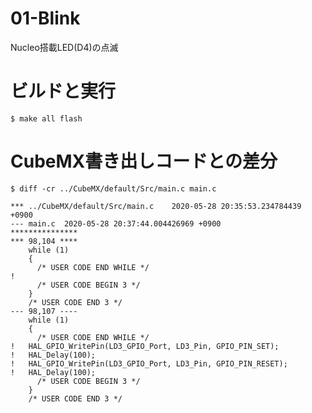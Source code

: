 # 01-Blink

Nucleo搭載LED(D4)の点滅

# ビルドと実行

	$ make all flash

# CubeMX書き出しコードとの差分

	$ diff -cr ../CubeMX/default/Src/main.c main.c

	*** ../CubeMX/default/Src/main.c	2020-05-28 20:35:53.234784439 +0900
	--- main.c	2020-05-28 20:37:44.004426969 +0900
	***************
	*** 98,104 ****
	    while (1)
	    {
	      /* USER CODE END WHILE */
	! 
	      /* USER CODE BEGIN 3 */
	    }
	    /* USER CODE END 3 */
	--- 98,107 ----
	    while (1)
	    {
	      /* USER CODE END WHILE */
	! 	HAL_GPIO_WritePin(LD3_GPIO_Port, LD3_Pin, GPIO_PIN_SET);
	! 	HAL_Delay(100);
	! 	HAL_GPIO_WritePin(LD3_GPIO_Port, LD3_Pin, GPIO_PIN_RESET);
	! 	HAL_Delay(100);
	      /* USER CODE BEGIN 3 */
	    }
	    /* USER CODE END 3 */
